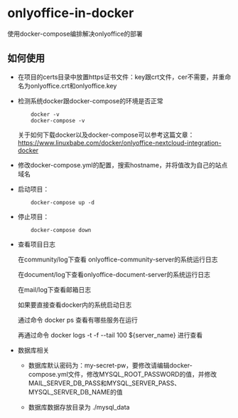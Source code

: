 # onlyoffice-in-docker
使用docker-compose编排解决onlyoffice的部署

## 如何使用

* 在项目的certs目录中放置https证书文件：key跟crt文件，cer不需要，并重命名为onlyoffice.crt和onlyoffice.key

* 检测系统docker跟docker-compose的环境是否正常

	````
		docker -v
		docker-compose -v
	````

	关于如何下载docker以及docker-compose可以参考这篇文章：https://www.linuxbabe.com/docker/onlyoffice-nextcloud-integration-docker

* 修改docker-compose.yml的配置，搜索hostname，并将值改为自己的站点域名
	
* 启动项目：

	````
		docker-compose up -d
	````

* 停止项目：

	````
		docker-compose down
	````

* 查看项目日志

	在community/log下查看	onlyoffice-community-server的系统运行日志

	在document/log下查看onlyoffice-document-server的系统运行日志

	在mail/log下查看邮箱日志

	如果要直接查看docker内的系统启动日志

	通过命令 docker ps 查看有哪些服务在运行

	再通过命令 docker logs -t -f --tail 100 ${server_name} 进行查看

* 数据库相关

	* 数据库默认密码为：my-secret-pw，要修改请编辑docker-compose.yml文件，修改MYSQL_ROOT_PASSWORD的值，并修改MAIL_SERVER_DB_PASS和MYSQL_SERVER_PASS、MYSQL_SERVER_DB_NAME的值

	* 数据库数据存放目录为 ./mysql_data	







